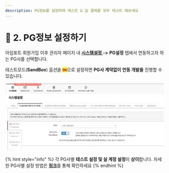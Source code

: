 ```yaml
---
description: PG정보를 설정하여 테스트 & 실 결제를 모두 테스트 해보세요
---
```


# 🧷 2. PG정보 설정하기

아임포트 회원가입 이후 관리자 페이지 내 [**시스템설정** ](https://admin.iamport.kr/settings)**->** **PG설정** 탭에서 연동하고자 하는 PG사를 선택합니다.

테스트모드(**SandBox**) 옵션을 <mark style="color:red;">**`ON`**</mark>으로 설정하면 **PG사 계약없이 연동 개발을** 진행할 수 있습니다.

![관리자페이지 PG설정 화면](<../../.gitbook/assets/image (5) (1) (1) (1) (1).png>)

{% hint style="info" %}
각 PG사별 **테스트 설정 및 실 계정 설정**이 **상이**합니다. 자세한 PG사별 설정 방법은 [**링크**](pg/)를 통해 확인하세요
{% endhint %}
